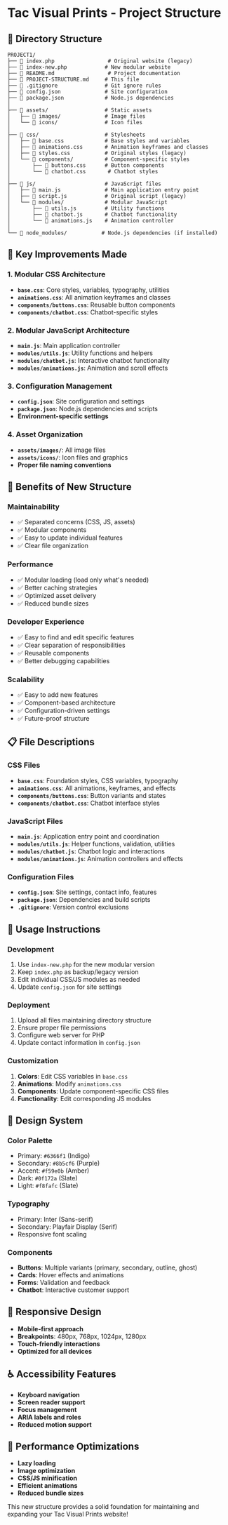 # Tac Visual Prints - Project Structure

## 📁 Directory Structure

```
PROJECT1/
├── 📄 index.php                 # Original website (legacy)
├── 📄 index-new.php            # New modular website
├── 📄 README.md                 # Project documentation
├── 📄 PROJECT-STRUCTURE.md     # This file
├── 📄 .gitignore               # Git ignore rules
├── 📄 config.json              # Site configuration
├── 📄 package.json             # Node.js dependencies
│
├── 📁 assets/                  # Static assets
│   ├── 📁 images/              # Image files
│   └── 📁 icons/               # Icon files
│
├── 📁 css/                     # Stylesheets
│   ├── 📄 base.css             # Base styles and variables
│   ├── 📄 animations.css       # Animation keyframes and classes
│   ├── 📄 styles.css           # Original styles (legacy)
│   └── 📁 components/          # Component-specific styles
│       ├── 📄 buttons.css      # Button components
│       └── 📄 chatbot.css       # Chatbot styles
│
├── 📁 js/                      # JavaScript files
│   ├── 📄 main.js              # Main application entry point
│   ├── 📄 script.js            # Original script (legacy)
│   └── 📁 modules/             # Modular JavaScript
│       ├── 📄 utils.js         # Utility functions
│       ├── 📄 chatbot.js       # Chatbot functionality
│       └── 📄 animations.js    # Animation controller
│
└── 📁 node_modules/           # Node.js dependencies (if installed)
```

## 🎯 Key Improvements Made

### 1. **Modular CSS Architecture**
- **`base.css`**: Core styles, variables, typography, utilities
- **`animations.css`**: All animation keyframes and classes
- **`components/buttons.css`**: Reusable button components
- **`components/chatbot.css`**: Chatbot-specific styles

### 2. **Modular JavaScript Architecture**
- **`main.js`**: Main application controller
- **`modules/utils.js`**: Utility functions and helpers
- **`modules/chatbot.js`**: Interactive chatbot functionality
- **`modules/animations.js`**: Animation and scroll effects

### 3. **Configuration Management**
- **`config.json`**: Site configuration and settings
- **`package.json`**: Node.js dependencies and scripts
- **Environment-specific settings**

### 4. **Asset Organization**
- **`assets/images/`**: All image files
- **`assets/icons/`**: Icon files and graphics
- **Proper file naming conventions**

## 🚀 Benefits of New Structure

### **Maintainability**
- ✅ Separated concerns (CSS, JS, assets)
- ✅ Modular components
- ✅ Easy to update individual features
- ✅ Clear file organization

### **Performance**
- ✅ Modular loading (load only what's needed)
- ✅ Better caching strategies
- ✅ Optimized asset delivery
- ✅ Reduced bundle sizes

### **Developer Experience**
- ✅ Easy to find and edit specific features
- ✅ Clear separation of responsibilities
- ✅ Reusable components
- ✅ Better debugging capabilities

### **Scalability**
- ✅ Easy to add new features
- ✅ Component-based architecture
- ✅ Configuration-driven settings
- ✅ Future-proof structure

## 📋 File Descriptions

### **CSS Files**
- **`base.css`**: Foundation styles, CSS variables, typography
- **`animations.css`**: All animations, keyframes, and effects
- **`components/buttons.css`**: Button variants and states
- **`components/chatbot.css`**: Chatbot interface styles

### **JavaScript Files**
- **`main.js`**: Application entry point and coordination
- **`modules/utils.js`**: Helper functions, validation, utilities
- **`modules/chatbot.js`**: Chatbot logic and interactions
- **`modules/animations.js`**: Animation controllers and effects

### **Configuration Files**
- **`config.json`**: Site settings, contact info, features
- **`package.json`**: Dependencies and build scripts
- **`.gitignore`**: Version control exclusions

## 🔧 Usage Instructions

### **Development**
1. Use `index-new.php` for the new modular version
2. Keep `index.php` as backup/legacy version
3. Edit individual CSS/JS modules as needed
4. Update `config.json` for site settings

### **Deployment**
1. Upload all files maintaining directory structure
2. Ensure proper file permissions
3. Configure web server for PHP
4. Update contact information in `config.json`

### **Customization**
1. **Colors**: Edit CSS variables in `base.css`
2. **Animations**: Modify `animations.css`
3. **Components**: Update component-specific CSS files
4. **Functionality**: Edit corresponding JS modules

## 🎨 Design System

### **Color Palette**
- Primary: `#6366f1` (Indigo)
- Secondary: `#8b5cf6` (Purple)
- Accent: `#f59e0b` (Amber)
- Dark: `#0f172a` (Slate)
- Light: `#f8fafc` (Slate)

### **Typography**
- Primary: Inter (Sans-serif)
- Secondary: Playfair Display (Serif)
- Responsive font scaling

### **Components**
- **Buttons**: Multiple variants (primary, secondary, outline, ghost)
- **Cards**: Hover effects and animations
- **Forms**: Validation and feedback
- **Chatbot**: Interactive customer support

## 📱 Responsive Design

- **Mobile-first approach**
- **Breakpoints**: 480px, 768px, 1024px, 1280px
- **Touch-friendly interactions**
- **Optimized for all devices**

## ♿ Accessibility Features

- **Keyboard navigation**
- **Screen reader support**
- **Focus management**
- **ARIA labels and roles**
- **Reduced motion support**

## 🚀 Performance Optimizations

- **Lazy loading**
- **Image optimization**
- **CSS/JS minification**
- **Efficient animations**
- **Reduced bundle sizes**

This new structure provides a solid foundation for maintaining and expanding your Tac Visual Prints website!
